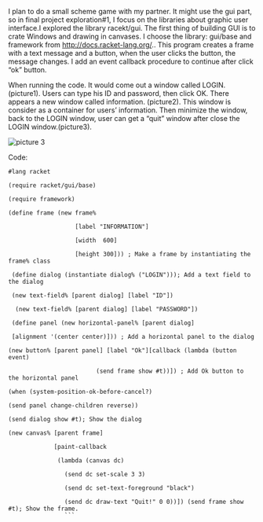 I plan to do a small scheme game with my partner. It might use the gui part, so in final project exploration#1, I focus on the libraries about graphic user interface.I explored the library racekt/gui.  The first thing of building GUI is to crate Windows and drawing in canvases. I choose the library: gui/base and framework from http://docs.racket-lang.org/.. This program creates a frame with a text message and a button, when the user clicks the button, the message changes.  I add an event callback procedure to continue after click “ok” button. 

When running the code. It would come out a window called LOGIN. (picture1). Users can type his ID and password, then click OK. There appears a new window called information. (picture2). This window is consider as a container for users’ information. Then minimize the window, back to the LOGIN window, user can get a “quit” window after close the LOGIN window.(picture3). 

![picture 3](http://www.cs.uml.edu/~yliuchen/picture3.png)

Code:  
```racket
#lang racket 

(require racket/gui/base) 

(require framework) 

(define frame (new frame% 

                   [label "INFORMATION"] 

                   [width  600] 

                   [height 300])) ; Make a frame by instantiating the frame% class 

 (define dialog (instantiate dialog% ("LOGIN"))); Add a text field to the dialog 

 (new text-field% [parent dialog] [label "ID"]) 

  (new text-field% [parent dialog] [label "PASSWORD"]) 

 (define panel (new horizontal-panel% [parent dialog]  

 [alignment '(center center)])) ; Add a horizontal panel to the dialog 

(new button% [parent panel] [label "Ok"][callback (lambda (button event) 

                         (send frame show #t))]) ; Add Ok button to the horizontal panel 

(when (system-position-ok-before-cancel?) 

(send panel change-children reverse)) 

(send dialog show #t); Show the dialog 

(new canvas% [parent frame] 

             [paint-callback 

              (lambda (canvas dc) 

                (send dc set-scale 3 3) 

                (send dc set-text-foreground "black") 

                (send dc draw-text "Quit!" 0 0))]) (send frame show #t); Show the frame. 
                ```
                
                
                
             
